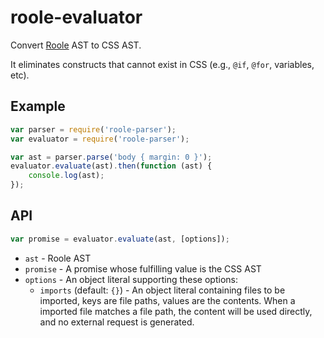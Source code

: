 # roole-evaluator

Convert [Roole](http://roole.org/) AST to CSS AST.

It eliminates constructs that cannot exist in CSS (e.g., `@if`, `@for`, variables, etc).

## Example

```javascript
var parser = require('roole-parser');
var evaluator = require('roole-parser');

var ast = parser.parse('body { margin: 0 }');
evaluator.evaluate(ast).then(function (ast) {
	console.log(ast);
});
```

## API

```javascript
var promise = evaluator.evaluate(ast, [options]);
```

* `ast` - Roole AST
* `promise` - A promise whose fulfilling value is the CSS AST
* `options` - An object literal supporting these options:
	* `imports` (default: `{}`) - An object literal containing files to be imported, keys are file paths, values are the contents. When a imported file matches a file path, the content will be used directly, and no external request is generated.